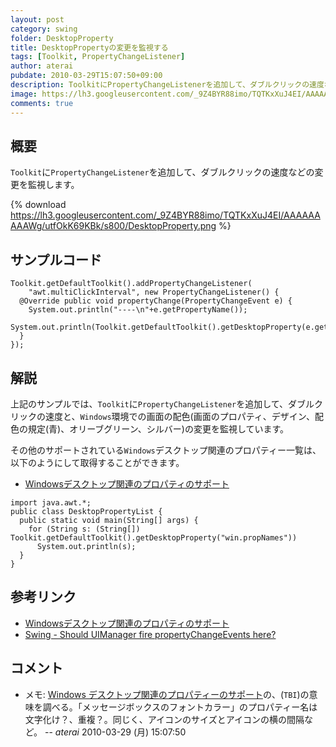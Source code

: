 ```yaml
---
layout: post
category: swing
folder: DesktopProperty
title: DesktopPropertyの変更を監視する
tags: [Toolkit, PropertyChangeListener]
author: aterai
pubdate: 2010-03-29T15:07:50+09:00
description: ToolkitにPropertyChangeListenerを追加して、ダブルクリックの速度などの変更を監視します。
image: https://lh3.googleusercontent.com/_9Z4BYR88imo/TQTKxXuJ4EI/AAAAAAAAAWg/utfOkK69KBk/s800/DesktopProperty.png
comments: true
---
```

## 概要
`Toolkit`に`PropertyChangeListener`を追加して、ダブルクリックの速度などの変更を監視します。

{% download https://lh3.googleusercontent.com/_9Z4BYR88imo/TQTKxXuJ4EI/AAAAAAAAAWg/utfOkK69KBk/s800/DesktopProperty.png %}

## サンプルコード
<pre class="prettyprint"><code>Toolkit.getDefaultToolkit().addPropertyChangeListener(
    "awt.multiClickInterval", new PropertyChangeListener() {
  @Override public void propertyChange(PropertyChangeEvent e) {
    System.out.println("----\n"+e.getPropertyName());
    System.out.println(Toolkit.getDefaultToolkit().getDesktopProperty(e.getPropertyName()));
  }
});
</code></pre>

## 解説
上記のサンプルでは、`Toolkit`に`PropertyChangeListener`を追加して、ダブルクリックの速度と、`Windows`環境での画面の配色(画面のプロパティ、デザイン、配色の規定(青)、オリーブグリーン、シルバー)の変更を監視しています。

その他のサポートされている`Windows`デスクトップ関連のプロパティー一覧は、以下のようにして取得することができます。

- [Windowsデスクトップ関連のプロパティのサポート](https://docs.oracle.com/javase/jp/8/docs/technotes/guides/swing/1.4/w2k_props.html)

<!-- dummy comment line for breaking list -->

<pre class="prettyprint"><code>import java.awt.*;
public class DesktopPropertyList {
  public static void main(String[] args) {
    for (String s: (String[]) Toolkit.getDefaultToolkit().getDesktopProperty("win.propNames"))
      System.out.println(s);
  }
}
</code></pre>

## 参考リンク
- [Windowsデスクトップ関連のプロパティのサポート](https://docs.oracle.com/javase/jp/8/docs/technotes/guides/swing/1.4/w2k_props.html)
- [Swing - Should UIManager fire propertyChangeEvents here?](https://community.oracle.com/thread/1352133)

<!-- dummy comment line for breaking list -->

## コメント
- メモ: [Windows デスクトップ関連のプロパティーのサポート](https://docs.oracle.com/javase/jp/8/docs/technotes/guides/swing/1.4/w2k_props.html)の、(`TBI`)の意味を調べる。「メッセージボックスのフォントカラー」のプロパティー名は文字化け？、重複？。同じく、アイコンのサイズとアイコンの横の間隔など。 -- *aterai* 2010-03-29 (月) 15:07:50

<!-- dummy comment line for breaking list -->
